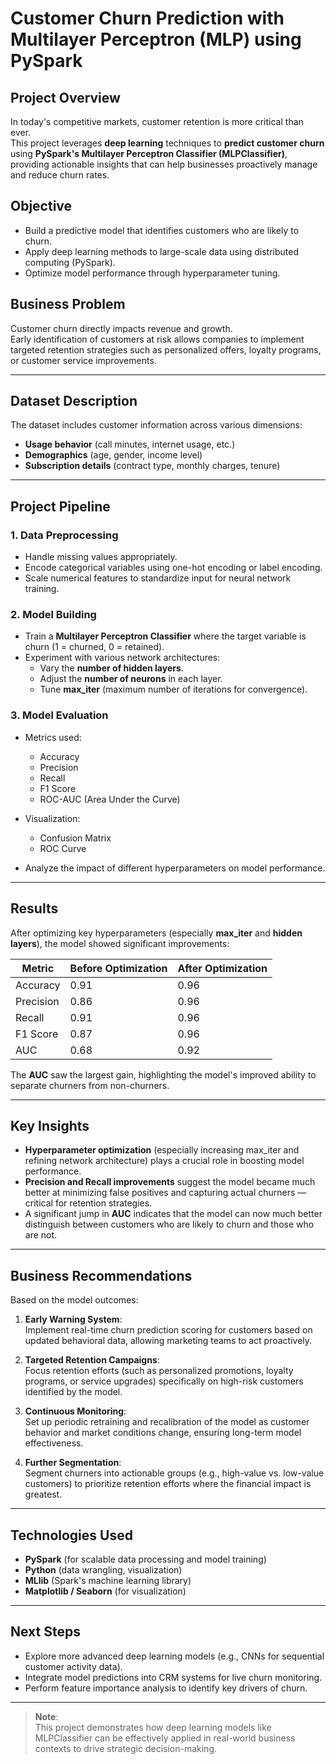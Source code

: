 # Customer Churn Prediction with Multilayer Perceptron (MLP) using PySpark

## Project Overview

In today's competitive markets, customer retention is more critical than ever.  
This project leverages **deep learning** techniques to **predict customer churn** using **PySpark's Multilayer Perceptron Classifier (MLPClassifier)**, providing actionable insights that can help businesses proactively manage and reduce churn rates.

## Objective

- Build a predictive model that identifies customers who are likely to churn.
- Apply deep learning methods to large-scale data using distributed computing (PySpark).
- Optimize model performance through hyperparameter tuning.

## Business Problem

Customer churn directly impacts revenue and growth.  
Early identification of customers at risk allows companies to implement targeted retention strategies such as personalized offers, loyalty programs, or customer service improvements.

---

## Dataset Description

The dataset includes customer information across various dimensions:

- **Usage behavior** (call minutes, internet usage, etc.)
- **Demographics** (age, gender, income level)
- **Subscription details** (contract type, monthly charges, tenure)

---

## Project Pipeline

### 1. Data Preprocessing

- Handle missing values appropriately.
- Encode categorical variables using one-hot encoding or label encoding.
- Scale numerical features to standardize input for neural network training.

### 2. Model Building

- Train a **Multilayer Perceptron Classifier** where the target variable is churn (1 = churned, 0 = retained).
- Experiment with various network architectures:
  - Vary the **number of hidden layers**.
  - Adjust the **number of neurons** in each layer.
  - Tune **max_iter** (maximum number of iterations for convergence).

### 3. Model Evaluation

- Metrics used:
  - Accuracy
  - Precision
  - Recall
  - F1 Score
  - ROC-AUC (Area Under the Curve)

- Visualization:
  - Confusion Matrix
  - ROC Curve

- Analyze the impact of different hyperparameters on model performance.

---

## Results

After optimizing key hyperparameters (especially **max_iter** and **hidden layers**), the model showed significant improvements:

| Metric    | Before Optimization | After Optimization |
|-----------|----------------------|--------------------|
| Accuracy  | 0.91                 | 0.96               |
| Precision | 0.86                 | 0.96               |
| Recall    | 0.91                 | 0.96               |
| F1 Score  | 0.87                 | 0.96               |
| AUC       | 0.68                 | 0.92               |

The **AUC** saw the largest gain, highlighting the model's improved ability to separate churners from non-churners.

---

## Key Insights

- **Hyperparameter optimization** (especially increasing max_iter and refining network architecture) plays a crucial role in boosting model performance.
- **Precision and Recall improvements** suggest the model became much better at minimizing false positives and capturing actual churners — critical for retention strategies.
- A significant jump in **AUC** indicates that the model can now much better distinguish between customers who are likely to churn and those who are not.

---

## Business Recommendations

Based on the model outcomes:

1. **Early Warning System**:  
   Implement real-time churn prediction scoring for customers based on updated behavioral data, allowing marketing teams to act proactively.

2. **Targeted Retention Campaigns**:  
   Focus retention efforts (such as personalized promotions, loyalty programs, or service upgrades) specifically on high-risk customers identified by the model.

3. **Continuous Monitoring**:  
   Set up periodic retraining and recalibration of the model as customer behavior and market conditions change, ensuring long-term model effectiveness.

4. **Further Segmentation**:  
   Segment churners into actionable groups (e.g., high-value vs. low-value customers) to prioritize retention efforts where the financial impact is greatest.

---

## Technologies Used

- **PySpark** (for scalable data processing and model training)
- **Python** (data wrangling, visualization)
- **MLlib** (Spark's machine learning library)
- **Matplotlib / Seaborn** (for visualization)

---

## Next Steps

- Explore more advanced deep learning models (e.g., CNNs for sequential customer activity data).
- Integrate model predictions into CRM systems for live churn monitoring.
- Perform feature importance analysis to identify key drivers of churn.

---

> **Note**:  
> This project demonstrates how deep learning models like MLPClassifier can be effectively applied in real-world business contexts to drive strategic decision-making.

